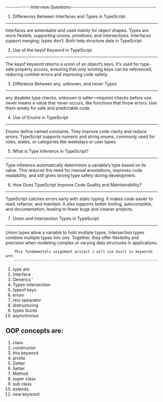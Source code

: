 

-------------Interview Questions--------------------------------------------





1. Differences Between Interfaces and Types in TypeScript
----------------------------------------------------------------
Interfaces are extendable and used mainly for object shapes. Types are more flexible, supporting unions, primitives, and intersections. Interfaces support merging; types don’t. Both help structure data in TypeScript





2. Use of the keyof Keyword in TypeScript
-----------------------------------------------------
The keyof keyword returns a union of an object’s keys. It’s used for type-safe property access, ensuring that only existing keys can be referenced, reducing runtime errors and improving code safety.






3. Difference Between any, unknown, and never Types
-------------------------------------------------------
any disables type checks. unknown is safer—requires checks before use. never means a value that never occurs, like functions that throw errors. Use them wisely for safe and predictable code.




4. Use of Enums in TypeScript
--------------------------------------------------------------------
Enums define named constants. They improve code clarity and reduce errors. TypeScript supports numeric and string enums, commonly used for roles, states, or categories like weekdays or user types.






5. What is Type Inference in TypeScript?
---------------------------------------------------------
Type inference automatically determines a variable’s type based on its value. This reduces the need for manual annotations, improves code readability, and still gives strong type safety during development.









6. How Does TypeScript Improve Code Quality and Maintainability?
------------------------------------------------------------------------------
TypeScript catches errors early with static typing. It makes code easier to read, refactor, and maintain. It also supports better tooling, autocomplete, and documentation, leading to fewer bugs and cleaner projects.



7. Union and Intersection Types in TypeScript
--------------------------------------------------------------------------------
Union types allow a variable to hold multiple types. Intersection types combine multiple types into one. Together, they offer flexibility and precision when modeling complex or varying data structures in applications.



                     


        This fundamentals asignment project i will use built in keywords are:
        ------------------------------------------------------------------
1. type alis 
2. Interface 
3. Generics '
4. Types-intersection
5. typeof keys 
6. enum 
7. rest opearator
8. distructuring
9. types Gurds
10. asynchronus 

OOP concepts are:
-------------------

1. class
2. constructor
3. this keyword
4. privite
5. Getter
6. Setter
7. Method
8. super class
9. sub class 
10. extends 
11. new keyword


                     


